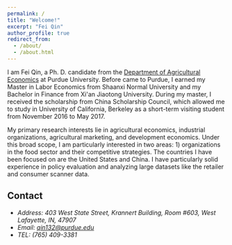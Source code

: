 ```yaml
---
permalink: /
title: "Welcome!"
excerpt: "Fei Qin"
author_profile: true
redirect_from: 
  - /about/
  - /about.html
---
```

I am Fei Qin, a Ph. D. candidate from the [Department of Agricultural Economics](https://ag.purdue.edu/department/agecon/) at Purdue University. Before came to Purdue, I earned my Master in Labor Economics from Shaanxi Normal University and my Bachelor in Finance from Xi'an Jiaotong University. During my master, I received the scholarship from China Scholarship Council, which allowed me to study in University of California, Berkeley as a short-term visiting student from November 2016 to May 2017. 

My primary research interests lie in agricultural economics, industrial organizations, agricultural marketing, and development economics. Under this broad scope, I am particularly interested in two areas: 1) organizations in the food sector and their competitive strategies. The countries I have been focused on are the United States and China. I have particularly solid experience in policy evaluation and analyzing large datasets like the retailer and consumer scanner data.

## Contact

* <i>Address<i>: 403 West State Street, Krannert Building, Room #603, West Lafayette, IN, 47907
* <i>Email<i>: qin132@purdue.edu
* <i>TEL<i>: (765) 409-3381
